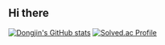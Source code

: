  ## Hi there 
[![Dongjin's GitHub stats](https://github-readme-stats.vercel.app/api?username=dongqui&theme=radical)](https://github.com/dongqui/github-readme-stats)
[![Solved.ac Profile](http://mazassumnida.wtf/api/generate_badge?boj=dongqui9)](https://solved.ac/dongqui9)

